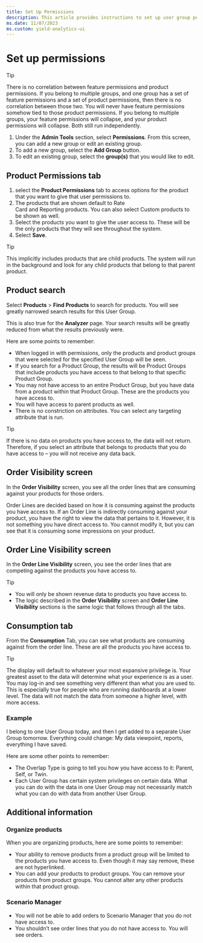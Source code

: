 ```yaml
---
title: Set Up Permissions
description: This article provides instructions to set up user group permissions. 
ms.date: 11/07/2023
ms.custom: yield-analytics-ui
---
```


# Set up permissions

> [!TIP]
> There is no correlation between feature permissions and product permissions. If you belong to multiple groups, and one group has a set of feature permissions and a set of product permissions, then there is no correlation between those two. You will never have feature permissions somehow tied to those product permissions. If you belong to multiple groups, your feature permissions will collapse, and your product permissions will collapse. Both still run independently.

1. Under the **Admin Tools** section, select **Permissions**. From this screen, you can add a new group or edit an existing group.
1. To add a new group, select the **Add Group** button.
1. To edit an existing group, select  the **group(s)** that you would like to edit.

## Product Permissions tab

1. select the **Product Permissions** tab to access options for the product that you want to give that user permissions to.
1. The products that are shown default to Rate Card and Reporting products. You can also select Custom products to be shown as well.
1. Select the products you want to give the user access to. These will be the only products that they will see throughout the system.
1. Select **Save**.

> [!TIP]
> This implicitly includes products that are child products. The system will run in the background and look for any child products that belong to that parent product.

## Product search

Select **Products** > **Find Products** to search for products. You will see greatly narrowed search results for this User Group.

This is also true for the **Analyzer** page. Your search results will be greatly reduced from what the results previously were.

Here are some points to remember:

- When logged in with permissions, only the products and product groups that were selected for the specified User Group will be seen.
- If you search for a Product Group, the results will be Product Groups that include products you have access to that belong to that specific Product Group.
- You may not have access to an entire Product Group, but you have data from a product within that Product Group. These are the products you have access to.
- You will have access to parent products as well.
- There is no constriction on attributes. You can select any targeting attribute that is run.

> [!TIP]
> If there is no data on products you have access to, the data will not return. Therefore, if you select an attribute that belongs to products that you do have access to – you will not receive any data back.

## Order Visibility screen

In the **Order Visibility** screen, you see all the order lines that are consuming against your products for those orders.

Order Lines are decided based on how it is consuming against the products you have access to. If an Order Line is indirectly consuming against your product, you have the right to view the data that pertains to it. However, it is not something you have direct access to. You cannot modify it, but you can see that it is consuming some impressions on your product.

## Order Line Visibility screen

In the **Order Line Visibility** screen, you see the order lines that are competing against the products you have access to.

> [!TIP]
>
> - You will only be shown revenue data to products you have access to.
> - The logic described in the **Order Visibility** screen and **Order Line Visibility** sections is the same logic that follows through all the tabs.

## Consumption tab

From the **Consumption** Tab, you can see what products are consuming against from the order line. These are all the products you have access to.

> [!TIP]
> The display will default to whatever your most expansive privilege is. Your greatest asset to the data will determine what your experience is as a user. You may log-in and see something very different than what you are used to. This is especially true for people who are running dashboards at a lower level. The data will not match the data from someone a higher level, with more access.

### Example

I belong to one User Group today, and then I get added to a separate User Group tomorrow. Everything could change: My data viewpoint, reports, everything I have saved.

Here are some other points to remember:

- The Overlap Type is going to tell you how you have access to it: Parent, Self, or Twin.
- Each User Group has certain system privileges on certain data. What you can do with the data in one User Group may not necessarily match what you can do with data from another User Group.

## Additional information

### Organize products

When you are organizing products, here are some points to remember:

- Your ability to remove products from a product group will be limited to the products you have access to. Even though it may say remove, these are not hyperlinked.
- You can add your products to product groups. You can remove your products from product groups. You cannot alter any other products within that product group.

### Scenario Manager

- You will not be able to add orders to Scenario Manager that you do not have access to.
- You shouldn’t see order lines that you do not have access to. You will see orders.

